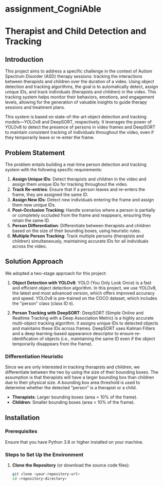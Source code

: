 # assignment_CogniAble

# Therapist and Child Detection and Tracking

## Introduction

This project aims to address a specific challenge in the context of Autism Spectrum Disorder (ASD) therapy sessions: tracking the interactions between therapists and children over the duration of a video. Using object detection and tracking algorithms, the goal is to automatically detect, assign unique IDs, and track individuals (therapists and children) in the video. This tracking system helps monitor their behaviors, emotions, and engagement levels, allowing for the generation of valuable insights to guide therapy sessions and treatment plans.

This system is based on state-of-the-art object detection and tracking models—YOLOv8 and DeepSORT, respectively. It leverages the power of YOLOv8 to detect the presence of persons in video frames and DeepSORT to maintain consistent tracking of individuals throughout the video, even if they temporarily leave or re-enter the frame.

## Problem Statement

The problem entails building a real-time person detection and tracking system with the following specific requirements:

1. **Assign Unique IDs**: Detect therapists and children in the video and assign them unique IDs for tracking throughout the video.
2. **Track Re-entries**: Ensure that if a person leaves and re-enters the frame, they are assigned the same ID.
3. **Assign New IDs**: Detect new individuals entering the frame and assign them new unique IDs.
4. **Post-Occlusion Tracking**: Handle scenarios where a person is partially or completely occluded from the frame and reappears, ensuring they retain the same ID.
5. **Person Differentiation**: Differentiate between therapists and children based on the size of their bounding boxes, using heuristic rules.
6. **Multiple Person Tracking**: Track multiple persons (therapists and children) simultaneously, maintaining accurate IDs for all individuals across the video.

## Solution Approach

We adopted a two-stage approach for this project:

1. **Object Detection with YOLOv8**: YOLO (You Only Look Once) is a fast and efficient object detection algorithm. In this project, we use YOLOv8, the latest and most advanced version, which offers improved accuracy and speed. YOLOv8 is pre-trained on the COCO dataset, which includes the "person" class (class ID `0`).

2. **Person Tracking with DeepSORT**: DeepSORT (Simple Online and Realtime Tracking with a Deep Association Metric) is a highly accurate multi-object tracking algorithm. It assigns unique IDs to detected objects and maintains these IDs across frames. DeepSORT uses Kalman Filters and a deep learning-based appearance descriptor to ensure re-identification of objects (i.e., maintaining the same ID even if the object temporarily disappears from the frame).

### Differentiation Heuristic

Since we are only interested in tracking therapists and children, we differentiate between the two by using the size of their bounding boxes. The assumption is that therapists will have a larger bounding box than children due to their physical size. A bounding box area threshold is used to determine whether the detected "person" is a therapist or a child.

- **Therapists**: Larger bounding boxes (area > 10% of the frame).
- **Children**: Smaller bounding boxes (area < 10% of the frame).

## Installation

### Prerequisites

Ensure that you have Python 3.8 or higher installed on your machine.

### Steps to Set Up the Environment

1. **Clone the Repository** (or download the source code files):

   ```bash
   git clone <your-repository-url>
   cd <repository-directory>
